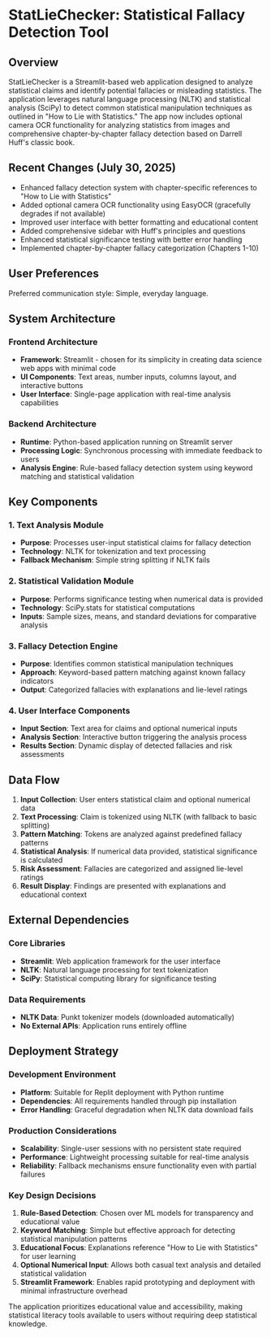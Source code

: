# StatLieChecker: Statistical Fallacy Detection Tool

## Overview

StatLieChecker is a Streamlit-based web application designed to analyze statistical claims and identify potential fallacies or misleading statistics. The application leverages natural language processing (NLTK) and statistical analysis (SciPy) to detect common statistical manipulation techniques as outlined in "How to Lie with Statistics." The app now includes optional camera OCR functionality for analyzing statistics from images and comprehensive chapter-by-chapter fallacy detection based on Darrell Huff's classic book.

## Recent Changes (July 30, 2025)

- Enhanced fallacy detection system with chapter-specific references to "How to Lie with Statistics"
- Added optional camera OCR functionality using EasyOCR (gracefully degrades if not available)
- Improved user interface with better formatting and educational content
- Added comprehensive sidebar with Huff's principles and questions
- Enhanced statistical significance testing with better error handling
- Implemented chapter-by-chapter fallacy categorization (Chapters 1-10)

## User Preferences

Preferred communication style: Simple, everyday language.

## System Architecture

### Frontend Architecture
- **Framework**: Streamlit - chosen for its simplicity in creating data science web apps with minimal code
- **UI Components**: Text areas, number inputs, columns layout, and interactive buttons
- **User Interface**: Single-page application with real-time analysis capabilities

### Backend Architecture
- **Runtime**: Python-based application running on Streamlit server
- **Processing Logic**: Synchronous processing with immediate feedback to users
- **Analysis Engine**: Rule-based fallacy detection system using keyword matching and statistical validation

## Key Components

### 1. Text Analysis Module
- **Purpose**: Processes user-input statistical claims for fallacy detection
- **Technology**: NLTK for tokenization and text processing
- **Fallback Mechanism**: Simple string splitting if NLTK fails

### 2. Statistical Validation Module
- **Purpose**: Performs significance testing when numerical data is provided
- **Technology**: SciPy.stats for statistical computations
- **Inputs**: Sample sizes, means, and standard deviations for comparative analysis

### 3. Fallacy Detection Engine
- **Purpose**: Identifies common statistical manipulation techniques
- **Approach**: Keyword-based pattern matching against known fallacy indicators
- **Output**: Categorized fallacies with explanations and lie-level ratings

### 4. User Interface Components
- **Input Section**: Text area for claims and optional numerical inputs
- **Analysis Section**: Interactive button triggering the analysis process
- **Results Section**: Dynamic display of detected fallacies and risk assessments

## Data Flow

1. **Input Collection**: User enters statistical claim and optional numerical data
2. **Text Processing**: Claim is tokenized using NLTK (with fallback to basic splitting)
3. **Pattern Matching**: Tokens are analyzed against predefined fallacy patterns
4. **Statistical Analysis**: If numerical data provided, statistical significance is calculated
5. **Risk Assessment**: Fallacies are categorized and assigned lie-level ratings
6. **Result Display**: Findings are presented with explanations and educational context

## External Dependencies

### Core Libraries
- **Streamlit**: Web application framework for the user interface
- **NLTK**: Natural language processing for text tokenization
- **SciPy**: Statistical computing library for significance testing

### Data Requirements
- **NLTK Data**: Punkt tokenizer models (downloaded automatically)
- **No External APIs**: Application runs entirely offline

## Deployment Strategy

### Development Environment
- **Platform**: Suitable for Replit deployment with Python runtime
- **Dependencies**: All requirements handled through pip installation
- **Error Handling**: Graceful degradation when NLTK data download fails

### Production Considerations
- **Scalability**: Single-user sessions with no persistent state required
- **Performance**: Lightweight processing suitable for real-time analysis
- **Reliability**: Fallback mechanisms ensure functionality even with partial failures

### Key Design Decisions

1. **Rule-Based Detection**: Chosen over ML models for transparency and educational value
2. **Keyword Matching**: Simple but effective approach for detecting statistical manipulation patterns
3. **Educational Focus**: Explanations reference "How to Lie with Statistics" for user learning
4. **Optional Numerical Input**: Allows both casual text analysis and detailed statistical validation
5. **Streamlit Framework**: Enables rapid prototyping and deployment with minimal infrastructure overhead

The application prioritizes educational value and accessibility, making statistical literacy tools available to users without requiring deep statistical knowledge.